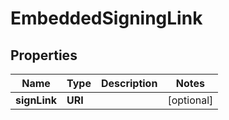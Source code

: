 

# EmbeddedSigningLink


## Properties

| Name | Type | Description | Notes |
|------------ | ------------- | ------------- | -------------|
|**signLink** | **URI** |  |  [optional] |



